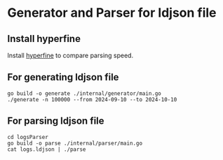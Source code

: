 # Generator and Parser for ldjson file

## Install hyperfine
Install [hyperfine](https://github.com/sharkdp/hyperfine) to compare parsing speed.


## For generating ldjson file

```
go build -o generate ./internal/generator/main.go
./generate -n 100000 --from 2024-09-10 --to 2024-10-10
```

## For parsing ldjson file

```
cd logsParser
go build -o parse ./internal/parser/main.go
cat logs.ldjson | ./parse
```
